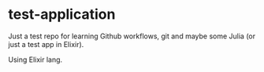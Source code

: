 # test-application
Just a test repo for learning Github workflows, git and maybe some Julia (or just a test app in Elixir).

Using Elixir lang.
